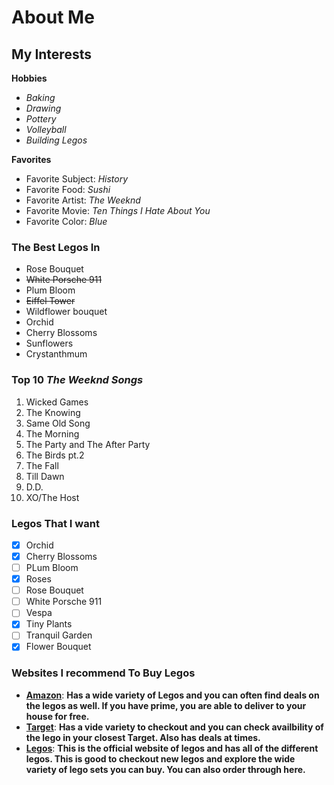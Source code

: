 # About Me
## My Interests
 **Hobbies**
* _Baking_
*  _Drawing_
* _Pottery_
*  _Volleyball_
* _Building Legos_

**Favorites**
* Favorite Subject: _History_
* Favorite Food: _Sushi_
* Favorite Artist: _The Weeknd_
* Favorite Movie: _Ten Things I Hate About You_
* Favorite Color: _Blue_
### The Best Legos In 
* Rose Bouquet
* ~~White Porsche 911~~
* Plum Bloom
* ~~Eiffel Tower~~
* Wildflower bouquet
* Orchid
* Cherry Blossoms
* Sunflowers
* Crystanthmum
### Top 10 **_The Weeknd Songs_**
1. Wicked Games
2. The Knowing
3. Same Old Song 
4. The Morning
5. The Party and The After Party
6. The Birds pt.2
7. The Fall
8. Till Dawn
9. D.D.
10. XO/The Host
### Legos That I want
- [x] Orchid
- [X] Cherry Blossoms
- [ ] PLum Bloom
- [x] Roses
- [ ] Rose Bouquet
- [ ] White Porsche 911
- [ ] Vespa
- [x] Tiny Plants
- [ ] Tranquil Garden
- [x] Flower Bouquet
### Websites I recommend To Buy Legos
- [**Amazon**]((https://www.amazon.com/?tag=amazusnavi-20&hvadid=675149237887&hvpos=&hvnetw=g&hvrand=11463939983561774591&hvpone=&hvptwo=&hvqmt=e&hvdev=c&hvdvcmdl=&hvlocint=&hvlocphy=9009740&hvtargid=kwd-10573980&ref=pd_sl_7j18redljs_e&hydadcr=28883_14649097)): __Has a wide variety of Legos and you can often find deals on the legos as well. If you have prime, you are able to deliver to your house for free.__
- [**Target**](https://www.target.com/?ref=tgt_adv_xsl&AFID=google&fndsrc=tgtao&DFA=71700000012637812&CPNG=Other_Target%2BBrand%7CHoliday_Ecomm_Other&adgroup=Core+Branded+Keywords&LID=700000001170706&LNM=target&MT=e&network=g&device=c&location=9009740&targetid=kwd-19131461&gad_source=1&gclid=Cj0KCQjwu-63BhC9ARIsAMMTLXQgq_7YoAo-GNiprZ5arpjtDc6pw-h-HsQNnMvcSIx7QqZTAXCN0gwaArIAEALw_wcB&gclsrc=aw.ds): __Has a vide variety to checkout and you can check availbility of the lego in your closest Target. Also has deals at times.__
- [**Legos**](https://www.lego.com/en-us?gclid=Cj0KCQjwu-63BhC9ARIsAMMTLXQ4xZpO4ualchSSS3Z2benWMVeYRasdO-2iEhqtO5cDcxd5PPtZwVAaAqdJEALw_wcB&ef_id=Cj0KCQjwu-63BhC9ARIsAMMTLXQ4xZpO4ualchSSS3Z2benWMVeYRasdO-2iEhqtO5cDcxd5PPtZwVAaAqdJEALw_wcB:G:s&s_kwcid=AL!790!3!713637531803!b!!g!!lego%20sale!21706197805!170464252954&cmp=KAC-INI-GOOGUS-GO-US_GL-EN-RE-PS-BUY-CREATE-MB_ALWAYS_ON-SHOP-BC-MM-WV-CIDNA00000-MB-GENERIC_GEOX_TEST_MEDIUM_TREATMENT&gad_source=1): __This is the official website of legos and has all of the different legos. This is good to checkout new legos and explore the wide variety of lego sets you can buy. You can also order through here.__


